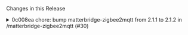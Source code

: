 Changes in this Release

<details><summary>0c008ea chore: bump matterbridge-zigbee2mqtt from 2.1.1 to 2.1.2 in /matterbridge-zigbee2mqtt (#30)</summary>
chore: bump matterbridge-zigbee2mqtt from 2.1.1 to 2.1.2 in /matterbridge-zigbee2mqtt (#30)

Bumps
[matterbridge-zigbee2mqtt](https://github.com/Luligu/matterbridge-zigbee2mqtt)
from 2.1.1 to 2.1.2.
<details>
<summary>Release notes</summary>
<p><em>Sourced from <a
href="https://github.com/Luligu/matterbridge-zigbee2mqtt/releases">matterbridge-zigbee2mqtt's
releases</a>.</em></p>
<blockquote>
<h2>Release 2.1.2</h2>
<h2>[2.1.2] - 2024-06-21</h2>
<h3>Added</h3>
<ul>
<li>[dependencies]: Update dependencies.</li>
<li>[start]: Refactor start sequence.</li>
</ul>
<!-- raw HTML omitted -->
</blockquote>
</details>
<details>
<summary>Changelog</summary>
<p><em>Sourced from <a
href="https://github.com/Luligu/matterbridge-zigbee2mqtt/blob/main/CHANGELOG.md">matterbridge-zigbee2mqtt's
changelog</a>.</em></p>
<blockquote>
<h2>[2.1.2] - 2024-06-21</h2>
<h3>Added</h3>
<ul>
<li>[dependencies]: Update dependencies.</li>
<li>[start]: Refactor start sequence.</li>
</ul>
<!-- raw HTML omitted -->
</blockquote>
</details>
<details>
<summary>Commits</summary>
<ul>
<li><a
href="https://github.com/Luligu/matterbridge-zigbee2mqtt/commit/861e4000504580c9e6b8c2d70cde0459fcb9475a"><code>861e400</code></a>
Merge pull request <a
href="https://redirect.github.com/Luligu/matterbridge-zigbee2mqtt/issues/32">#32</a>
from Luligu/dev</li>
<li><a
href="https://github.com/Luligu/matterbridge-zigbee2mqtt/commit/263b9bd5ecfe5268dca40d9bba665b7a49b605d3"><code>263b9bd</code></a>
Release 2.1.2</li>
<li><a
href="https://github.com/Luligu/matterbridge-zigbee2mqtt/commit/d5f9b413f9d5177a20bfb09237df82e2504b30f5"><code>d5f9b41</code></a>
Refactor start</li>
<li><a
href="https://github.com/Luligu/matterbridge-zigbee2mqtt/commit/08b39a40faad9b5c0e76c6df76b4f9145bcba86b"><code>08b39a4</code></a>
Update dependencies</li>
<li><a
href="https://github.com/Luligu/matterbridge-zigbee2mqtt/commit/f21575e335a1848c1fdb006f6a16d2691fa29d2c"><code>f21575e</code></a>
chore: Update matterbridge-zigbee2mqtt schema with default values for
debug a...</li>
<li>See full diff in <a
href="https://github.com/Luligu/matterbridge-zigbee2mqtt/compare/2.1.1...2.1.2">compare
view</a></li>
</ul>
</details>
<br />


[![Dependabot compatibility
score](https://dependabot-badges.githubapp.com/badges/compatibility_score?dependency-name=matterbridge-zigbee2mqtt&package-manager=npm_and_yarn&previous-version=2.1.1&new-version=2.1.2)](https://docs.github.com/en/github/managing-security-vulnerabilities/about-dependabot-security-updates#about-compatibility-scores)

Dependabot will resolve any conflicts with this PR as long as you don't
alter it yourself. You can also trigger a rebase manually by commenting
`@dependabot rebase`.

[//]: # (dependabot-automerge-start)
[//]: # (dependabot-automerge-end)

---

<details>
<summary>Dependabot commands and options</summary>
<br />

You can trigger Dependabot actions by commenting on this PR:
- `@dependabot rebase` will rebase this PR
- `@dependabot recreate` will recreate this PR, overwriting any edits
that have been made to it
- `@dependabot merge` will merge this PR after your CI passes on it
- `@dependabot squash and merge` will squash and merge this PR after
your CI passes on it
- `@dependabot cancel merge` will cancel a previously requested merge
and block automerging
- `@dependabot reopen` will reopen this PR if it is closed
- `@dependabot close` will close this PR and stop Dependabot recreating
it. You can achieve the same result by closing it manually
- `@dependabot show <dependency name> ignore conditions` will show all
of the ignore conditions of the specified dependency
- `@dependabot ignore this major version` will close this PR and stop
Dependabot creating any more for this major version (unless you reopen
the PR or upgrade to it yourself)
- `@dependabot ignore this minor version` will close this PR and stop
Dependabot creating any more for this minor version (unless you reopen
the PR or upgrade to it yourself)
- `@dependabot ignore this dependency` will close this PR and stop
Dependabot creating any more for this dependency (unless you reopen the
PR or upgrade to it yourself)


</details>

Signed-off-by: dependabot[bot] <support@github.com>
Co-authored-by: dependabot[bot] <49699333+dependabot[bot]@users.noreply.github.com></details>